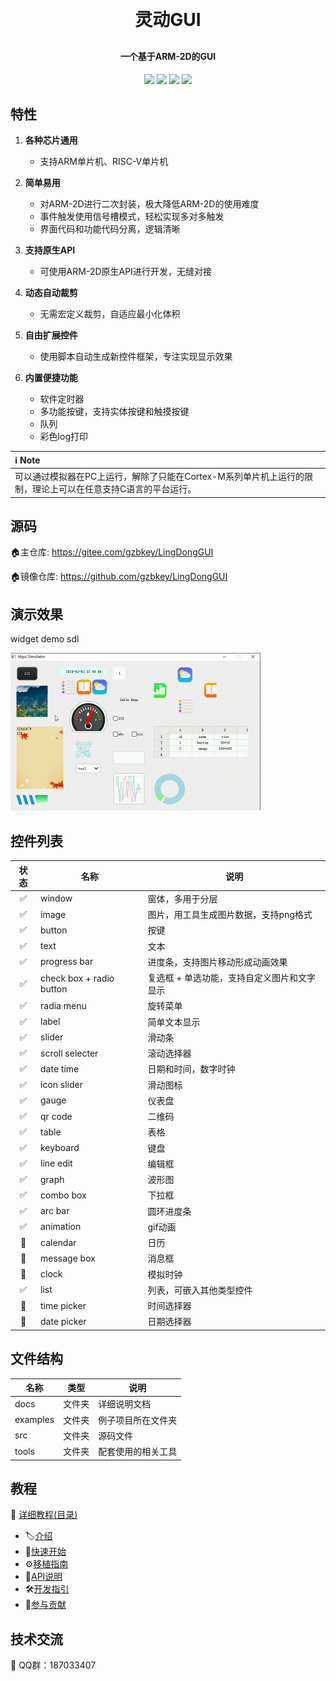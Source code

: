 <h1 align="center" style="margin: 30px 0 30px; font-weight: bold;">灵动GUI</h1>
<h4 align="center">一个基于ARM-2D的GUI</h4>
<p align="center">
	<a href="https://gitee.com/gzbkey/LingDongGUI/stargazers"><img src="https://gitee.com/gzbkey/LingDongGUI/badge/star.svg"></a>
	<a href="https://gitee.com/gzbkey/LingDongGUI/members"><img src="https://gitee.com/gzbkey/LingDongGUI/badge/fork.svg"></a>
	<a><img src="https://img.shields.io/github/license/gzbkey/LingDongGUI"></a>
	<a><img src="https://img.shields.io/badge/architecture-ARM%20|%20RISC%20V-blue"></a>	
</p>

## 特性

1. **各种芯片通用**
    * 支持ARM单片机、RISC-V单片机

2. **简单易用**
    * 对ARM-2D进行二次封装，极大降低ARM-2D的使用难度
    * 事件触发使用信号槽模式，轻松实现多对多触发
    * 界面代码和功能代码分离，逻辑清晰

3. **支持原生API**
    * 可使用ARM-2D原生API进行开发，无缝对接

4. **动态自动裁剪**
    * 无需宏定义裁剪，自适应最小化体积

5. **自由扩展控件**
    * 使用脚本自动生成新控件框架，专注实现显示效果

6. **内置便捷功能**
    * 软件定时器
    * 多功能按键，支持实体按键和触摸按键
    * 队列
    * 彩色log打印

|ℹ️ Note|
|:----|
|可以通过模拟器在PC上运行，解除了只能在Cortex-M系列单片机上运行的限制，理论上可以在任意支持C语言的平台运行。|

## 源码

🏠️主仓库: https://gitee.com/gzbkey/LingDongGUI

🏠️镜像仓库: https://github.com/gzbkey/LingDongGUI

## 演示效果

widget demo sdl
<p>
	<img src="./docs/images/widget%20demo.gif" width="400" />
</p>

## 控件列表

| 状态 | 名称 | 说明 |
| :----:| ---- | ---- |
| ✅ | window | 窗体，多用于分层 |
| ✅ | image | 图片，用工具生成图片数据，支持png格式 |
| ✅ | button | 按键 |
| ✅ | text | 文本 |
| ✅ | progress bar | 进度条，支持图片移动形成动画效果 |
| ✅ | check box + radio button| 复选框 + 单选功能，支持自定义图片和文字显示 |
| ✅ | radia menu | 旋转菜单 |
| ✅ | label | 简单文本显示 |
| ✅ | slider | 滑动条 |
| ✅ | scroll selecter | 滚动选择器 |
| ✅ | date time | 日期和时间，数字时钟 |
| ✅ | icon slider | 滑动图标 |
| ✅ | gauge | 仪表盘 |
| ✅ | qr code | 二维码 |
| ✅ | table | 表格 |
| ✅ | keyboard | 键盘 |
| ✅ | line edit | 编辑框 |
| ✅ | graph | 波形图 |
| ✅ | combo box | 下拉框 |
| ✅ | arc bar | 圆环进度条 |
| ✅ | animation | gif动画 |
| 🔲 | calendar | 日历 |
| 🔲 | message box | 消息框 |
| 🔲 | clock | 模拟时钟 |
| ✅ | list | 列表，可嵌入其他类型控件 |
| 🔲 | time picker | 时间选择器 |
| 🔲 | date picker | 日期选择器 |

## 文件结构
|名称|类型|说明|
|---|---|---|
|docs|文件夹|详细说明文档|
|examples|文件夹|例子项目所在文件夹|
|src|文件夹|源码文件|
|tools|文件夹|配套使用的相关工具|

## 教程

📖 [详细教程(目录)](./docs/tutorial)

* 🏷️[介绍](./docs/tutorial/01%20introduction.md)
* 🚀[快速开始](./docs/tutorial/02%20get%20started.md)
* ⚙️[移植指南](./docs/tutorial/03%20porting.md)
* 🔗[API说明](./docs/tutorial/04%20api.md)
* 🛠️[开发指引](./docs/tutorial/05%20development.md)
* 🔨[参与贡献](./docs/tutorial/06%20git.md)

## 技术交流

🐧 QQ群：187033407



